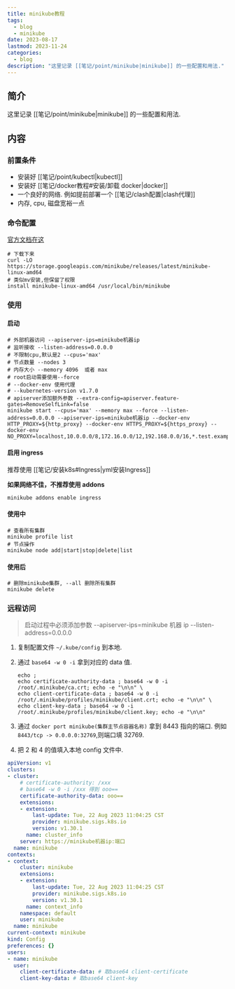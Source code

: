```yaml
---
title: minikube教程
tags:
  - blog
  - minikube
date: 2023-08-17
lastmod: 2023-11-24
categories:
  - blog
description: "这里记录 [[笔记/point/minikube|minikube]] 的一些配置和用法."
---
```


## 简介

这里记录 [[笔记/point/minikube|minikube]] 的一些配置和用法.

## 内容

### 前置条件

- 安装好 [[笔记/point/kubectl|kubectl]]
- 安装好 [[笔记/docker教程#安装/卸载 docker|docker]]
- 一个良好的网络. 例如提前部署一个 [[笔记/clash配置|clash代理]]
- 内存, cpu, 磁盘宽裕一点

### 命令配置

[官方文档在这](https://minikube.sigs.k8s.io/docs/start/)

```shell
# 下载下来
curl -LO https://storage.googleapis.com/minikube/releases/latest/minikube-linux-amd64
# 类似mv安装,但保留了权限
install minikube-linux-amd64 /usr/local/bin/minikube
```

### 使用

#### 启动

```shell
# 外部机器访问 --apiserver-ips=minikube机器ip
# 监听接收 --listen-address=0.0.0.0
# 不限制cpu,默认是2 --cpus='max'
# 节点数量 --nodes 3
# 内存大小 --memory 4096  或者 max
# root启动需要使用--force
# --docker-env 使用代理
# --kubernetes-version v1.7.0
# apiserver添加额外参数 --extra-config=apiserver.feature-gates=RemoveSelfLink=false
minikube start --cpus='max' --memory max --force --listen-address=0.0.0.0 --apiserver-ips=minikube机器ip --docker-env HTTP_PROXY=${http_proxy} --docker-env HTTPS_PROXY=${https_proxy} --docker-env NO_PROXY=localhost,10.0.0.0/8,172.16.0.0/12,192.168.0.0/16,*.test.example.com
```

#### 启用 ingress

推荐使用 [[笔记/安装k8s#Ingress|yml安装Ingress]]

**如果网络不佳，不推荐使用 addons**

```shell
minikube addons enable ingress
```

#### 使用中

```
# 查看所有集群
minikube profile list
# 节点操作
minikube node add|start|stop|delete|list
```

#### 使用后

```
# 删除minikube集群, --all 删除所有集群
minikube delete 
```

### 远程访问

> 启动过程中必须添加参数
> --apiserver-ips=minikube 机器 ip
> --listen-address=0.0.0.0

1. 复制配置文件 `~/.kube/config` 到本地.
2. 通过 `base64 -w 0 -i` 拿到对应的 data 值.

    ```shell
    echo ;
    echo certificate-authority-data ; base64 -w 0 -i /root/.minikube/ca.crt; echo -e "\n\n" \
    echo client-certificate-data ; base64 -w 0 -i /root/.minikube/profiles/minikube/client.crt; echo -e "\n\n" \
    echo client-key-data ; base64 -w 0 -i /root/.minikube/profiles/minikube/client.key; echo -e "\n\n"
    ```

3. 通过 `docker port minikube(集群主节点容器名称)` 拿到 8443 指向的端口. 例如 `8443/tcp -> 0.0.0.0:32769`,则端口填 32769.
4. 把 2 和 4 的值填入本地 config 文件中.

```yml
apiVersion: v1
clusters:
- cluster:
    # certificate-authority: /xxx
    # base64 -w 0 -i /xxx 得到 ooo==
    certificate-authority-data: ooo==
    extensions:
    - extension:
        last-update: Tue, 22 Aug 2023 11:04:25 CST
        provider: minikube.sigs.k8s.io
        version: v1.30.1
      name: cluster_info
    server: https://minikube机器ip:端口
  name: minikube
contexts:
- context:
    cluster: minikube
    extensions:
    - extension:
        last-update: Tue, 22 Aug 2023 11:04:25 CST
        provider: minikube.sigs.k8s.io
        version: v1.30.1
      name: context_info
    namespace: default
    user: minikube
  name: minikube
current-context: minikube
kind: Config
preferences: {}
users:
- name: minikube
  user:
    client-certificate-data: # 取base64 client-certificate
    client-key-data: # 取base64 client-key
```
